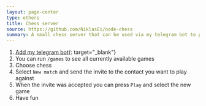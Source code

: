 ```yaml
---
layout: page-center
type: others
title: Chess server
source: https://github.com/NiklasEi/node-chess
summary: A small chess server that can be used via my telegram bot to play chess against your friends in telegram.
---
```


1. [Add my telegram bot](https://telegram.me/NiklsAwesomeBot){: target="_blank"}
2. You can run `/games` to see all currently available games
3. Choose chess
4. Select `New match` and send the invite to the contact you want to play against
5. When the invite was accepted you can press `Play` and select the new game
6. Have fun